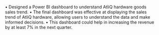 • Designed a Power BI dashboard to understand AtliQ hardware goods sales trend.
• The final dashboard was effective at displaying the sales trend of AtliQ hardware, allowing users to understand the data and make informed decisions.
• This dashboard could help in increasing the revenue by at least 7% in the next quarter.
